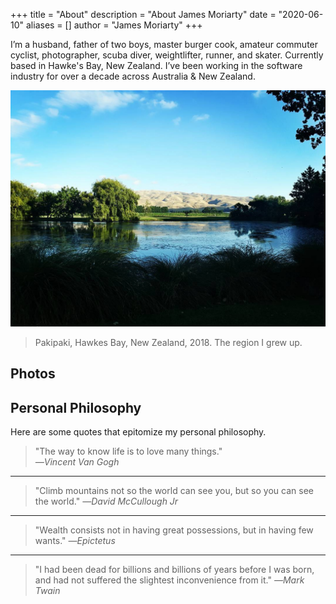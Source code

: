 +++
title = "About"
description = "About James Moriarty"
date = "2020-06-10"
aliases = []
author = "James Moriarty"
+++

I’m a husband, father of two boys, master burger cook, amateur commuter cyclist, photographer, scuba diver, weightlifter, runner, and skater. Currently based in Hawke's Bay, New Zealand. I’ve been working in the software industry for over a decade across Australia & New Zealand.

![I'm originally from Hawkes Bay, New Zealand.](/images/about/about-new-zealand.jpg)
> Pakipaki, Hawkes Bay, New Zealand, 2018. The region I grew up.

## Photos

<figure data-behold-id="JxCbdZUhFTdNBJ9x9P4B"></figure>
<script src="https://w.behold.so/widget.js" type="module"></script>

## Personal Philosophy

Here are some quotes that epitomize my personal philosophy.

> "The way to know life is to love many things."\
_―Vincent Van Gogh_

<hr />

> "Climb mountains not so the world can see you, but so you can see the world."
_―David McCullough Jr_

<hr />

> "Wealth consists not in having great possessions, but in having few wants."
_―Epictetus_

<hr />

> "I had been dead for billions and billions of years before I was born, and had not suffered the slightest inconvenience from it."
_―Mark Twain_
